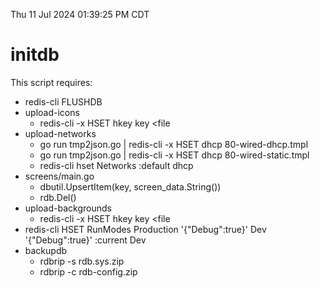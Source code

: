 Thu 11 Jul 2024 01:39:25 PM CDT

# initdb
This script requires:

- redis-cli FLUSHDB
- upload-icons
  - redis-cli -x HSET hkey key <file
- upload-networks
  - go run tmp2json.go | redis-cli -x HSET dhcp 80-wired-dhcp.tmpl
  - go run tmp2json.go | redis-cli -x HSET dhcp 80-wired-static.tmpl
  - redis-cli hset Networks :default dhcp
- screens/main.go
  - dbutil.UpsertItem(key, screen_data.String())
  - rdb.Del()
- upload-backgrounds
  - redis-cli -x HSET hkey key <file
- redis-cli HSET RunModes Production '{"Debug":true}' Dev '{"Debug":true}' :current Dev
- backupdb
  - rdbrip -s rdb.sys.zip
  - rdbrip -c rdb-config.zip

